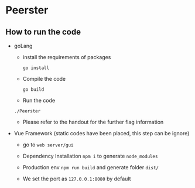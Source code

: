 # Peerster
## How to run the code
- goLang
	- install the requirements of packages
		```
		go install
		```
	
	- Compile the code
		```
		go build
		```
	
	- Run the code
	```
	./Peerster 
	```
	
	- Please refer to the handout for the further flag information

- Vue Framework (static codes have been placed, this step can be ignore)
	- go to ``` web server/gui ```
	
	- Dependency Installation
	``` npm i ``` to generate ```node_modules```
	
	- Production env
		``` npm run build ``` and generate folder ```dist/```
		
	- We set the port as ``` 127.0.0.1:8080 ``` by default